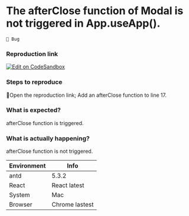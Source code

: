# The afterClose function of Modal is not triggered in App.useApp().

`🐛 Bug`

### Reproduction link

[![Edit on CodeSandbox](https://codesandbox.io/static/img/play-codesandbox.svg)](https://codesandbox.io/s/20h0g7?file=/demo.tsx)

### Steps to reproduce

Open the reproduction link;
Add an afterClose function to line 17.

### What is expected?

afterClose function is triggered.

### What is actually happening?

afterClose function is not triggered.

| Environment | Info           |
| ----------- | -------------- |
| antd        | 5.3.2          |
| React       | React latest   |
| System      | Mac            |
| Browser     | Chrome lastest |

<!-- generated by ant-design-issue-helper. DO NOT REMOVE -->

